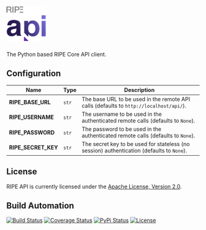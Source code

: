 # [![RIPE API](res/logo.png)](https://tech.platforme.com)

The Python based RIPE Core API client.

## Configuration

| Name | Type | Description |
| ----- | ----- | ----- |
| **RIPE_BASE_URL** | `str` | The base URL to be used in the remote API calls (defaults to `http://localhost/api/`). |
| **RIPE_USERNAME** | `str` | The username to be used in the authenticated remote calls (defaults to `None`). |
| **RIPE_PASSWORD** | `str` | The password to be used in the authenticated remote calls (defaults to `None`). |
| **RIPE_SECRET_KEY** | `str` | The secret key to be used for stateless (no session) authentication (defaults to `None`). |

## License

RIPE API is currently licensed under the [Apache License, Version 2.0](http://www.apache.org/licenses/).

## Build Automation

[![Build Status](https://travis-ci.org/ripe-tech/ripe-api.svg?branch=master)](https://travis-ci.org/ripe-tech/ripe-api)
[![Coverage Status](https://coveralls.io/repos/ripe-tech/ripe-api/badge.svg?branch=master)](https://coveralls.io/r/ripe-tech/ripe-api?branch=master)
[![PyPi Status](https://img.shields.io/pypi/v/ripe-api.svg)](https://pypi.python.org/pypi/ripe-api)
[![License](https://img.shields.io/badge/license-Apache%202.0-blue.svg)](https://www.apache.org/licenses/)

